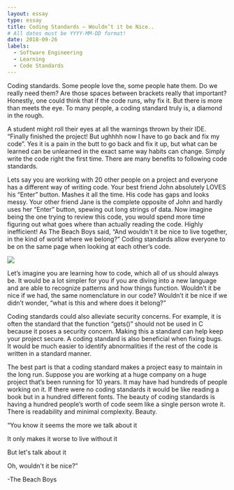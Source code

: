 ```yaml
---
layout: essay
type: essay
title: Coding Standards – Wouldn’t it be Nice..
# All dates must be YYYY-MM-DD format!
date: 2018-09-26
labels:
  - Software Engineering
  - Learning
  - Code Standards
---
```





   Coding standards. Some people love the, some people hate them. Do we really need them? Are those spaces between brackets really that important? Honestly, one could think that if the code runs, why fix it. But there is more than meets the eye. To many people, a coding standard truly is, a diamond in the rough.
  
  
   A student might roll their eyes at all the warnings thrown by their IDE. “Finally finished the project! But ughhhh now I have to go back and fix my code”. Yes it is a pain in the butt to go back and fix it up, but what can be learned can be unlearned in the exact same way habits can change. Simply write the code right the first time. There are many benefits to following code standards.
  
  
   Lets say you are working with 20 other people on a project and everyone has a different way of writing code. Your best friend John absolutely LOVES his “Enter” button. Mashes it all the time. His code has gaps and looks messy. Your other friend Jane is the complete opposite of John and hardly uses her “Enter” button, spewing out long strings of data. Now imagine being the one trying to review this code, you would spend more time figuring out what goes where than actually reading the code. Highly inefficient! As The Beach Boys said, “And wouldn't it be nice to live together, in the kind of world where we belong?” Coding standards allow everyone to be on the same page when looking at each other’s code.
   
  <img class="ui medium floated image" src="https://www.google.com/url?sa=i&source=images&cd=&ved=2ahUKEwjLlerTyfDkAhUiIzQIHUtXASUQjRx6BAgBEAQ&url=https%3A%2F%2Fwww.nytimes.com%2F2012%2F02%2F05%2Farts%2Fmusic%2Fstones-chieftains-beach-boys-and-el-gran-combo-turn-50.html&psig=AOvVaw0jCBGo87z1O_d-D4cXx3vG&ust=1569659016841334">
  
   Let’s imagine you are learning how to code, which all of us should always be. It would be a lot simpler for you if you are diving into a new language and are able to recognize patterns and how things function. Wouldn’t it be nice if we had, the same nomenclature in our code? Wouldn’t it be nice if we didn’t wonder, “what is this and where does it belong?”
  
  
   Coding standards could also alleviate security concerns. For example, it is often the standard that the function “gets()” should not be used in C because it poses a security concern. Making this a standard can help keep your project secure. A coding standard is also beneficial when fixing bugs. It would be much easier to identify abnormalities if the rest of the code is written in a standard manner.
  
  
   The best part is that a coding standard makes a project easy to maintain in the long run. Suppose you are working at a huge company on a huge project that’s been running for 10 years. It may have had hundreds of people working on it. If there were no coding standards it would be like reading a book but in a hundred different fonts. The beauty of coding standards is having a hundred people’s worth of code seem like a single person wrote it. There is readability and minimal complexity. Beauty.


<p align="center">
	
	
“You know it seems the more we talk about it


It only makes it worse to live without it


But let's talk about it


Oh, wouldn't it be nice?”


-The Beach Boys


</p>
